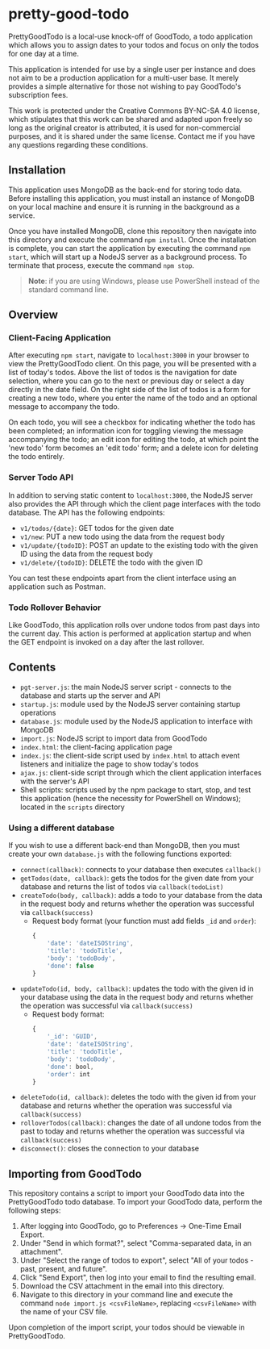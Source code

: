 # pretty-good-todo

PrettyGoodTodo is a local-use knock-off of GoodTodo, a todo application which allows you to assign dates to your todos and focus on only the todos for one day at a time.

This application is intended for use by a single user per instance and does not aim to be a production application for a multi-user base. It merely provides a simple alternative for those not wishing to pay GoodTodo's subscription fees.

This work is protected under the Creative Commons BY-NC-SA 4.0 license, which stipulates that this work can be shared and adapted upon freely so long as the original creator is attributed, it is used for non-commercial purposes, and it is shared under the same license. Contact me if you have any questions regarding these conditions.

## Installation

This application uses MongoDB as the back-end for storing todo data. Before installing this application, you must install an instance of MongoDB on your local machine and ensure it is running in the background as a service.

Once you have installed MongoDB, clone this repository then navigate into this directory and execute the command `npm install`. Once the installation is complete, you can start the application by executing the command `npm start`, which will start up a NodeJS server as a background process. To terminate that process, execute the command `npm stop`.

> **Note**: if you are using Windows, please use PowerShell instead of the standard command line.

## Overview

### Client-Facing Application

After executing `npm start`, navigate to `localhost:3000` in your browser to view the PrettyGoodTodo client. On this page, you will be presented with a list of today's todos. Above the list of todos is the navigation for date selection, where you can go to the next or previous day or select a day directly in the date field. On the right side of the list of todos is a form for creating a new todo, where you enter the name of the todo and an optional message to accompany the todo.

On each todo, you will see a checkbox for indicating whether the todo has been completed; an information icon for toggling viewing the message accompanying the todo; an edit icon for editing the todo, at which point the 'new todo' form becomes an 'edit todo' form; and a delete icon for deleting the todo entirely.

### Server Todo API

In addition to serving static content to `localhost:3000`, the NodeJS server also provides the API through which the client page interfaces with the todo database. The API has the following endpoints:

- `v1/todos/{date}`: GET todos for the given date
- `v1/new`: PUT a new todo using the data from the request body
- `v1/update/{todoID}`: POST an update to the existing todo with the given ID using the data from the request body
- `v1/delete/{todoID}`: DELETE the todo with the given ID

You can test these endpoints apart from the client interface using an application such as Postman.

### Todo Rollover Behavior

Like GoodTodo, this application rolls over undone todos from past days into the current day. This action is performed at application startup and when the GET endpoint is invoked on a day after the last rollover.

## Contents

- `pgt-server.js`: the main NodeJS server script - connects to the database and starts up the server and API
- `startup.js`: module used by the NodeJS server containing startup operations
- `database.js`: module used by the NodeJS application to interface with MongoDB
- `import.js`: NodeJS script to import data from GoodTodo
- `index.html`: the client-facing application page
- `index.js`: the client-side script used by `index.html` to attach event listeners and initialize the page to show today's todos
- `ajax.js`: client-side script through which the client application interfaces with the server's API
- Shell scripts: scripts used by the npm package to start, stop, and test this application (hence the necessity for PowerShell on Windows); located in the `scripts` directory

### Using a different database

If you wish to use a different back-end than MongoDB, then you must create your own `database.js` with the following functions exported:

- `connect(callback)`: connects to your database then executes `callback()`
- `getTodos(date, callback)`: gets the todos for the given date from your database and returns the list of todos via `callback(todoList)`
- `createTodo(body, callback)`: adds a todo to your database from the data in the request body and returns whether the operation was successful via `callback(success)`
	- Request body format (your function must add fields `_id` and `order`):
		```javascript
		{
			'date': 'dateISOString',
			'title': 'todoTitle',
			'body': 'todoBody',
			'done': false
		}
		```
- `updateTodo(id, body, callback)`: updates the todo with the given id in your database using the data in the request body and returns whether the operation was successful via `callback(success)`
	- Request body format:
		```javascript
		{
			'_id': 'GUID',
			'date': 'dateISOString',
			'title': 'todoTitle',
			'body': 'todoBody',
			'done': bool,
			'order': int
		}
		```
- `deleteTodo(id, callback)`: deletes the todo with the given id from your database and returns whether the operation was successful via `callback(success)`
- `rolloverTodos(callback)`: changes the date of all undone todos from the past to today and returns whether the operation was successful via `callback(success)`
- `disconnect()`: closes the connection to your database

## Importing from GoodTodo

This repository contains a script to import your GoodTodo data into the PrettyGoodTodo todo database. To import your GoodTodo data, perform the following steps:

1. After logging into GoodTodo, go to Preferences -> One-Time Email Export.
2. Under "Send in which format?", select "Comma-separated data, in an attachment".
3. Under "Select the range of todos to export", select "All of your todos - past, present, and future".
4. Click "Send Export", then log into your email to find the resulting email.
5. Download the CSV attachment in the email into this directory.
6. Navigate to this directory in your command line and execute the command `node import.js <csvFileName>`, replacing `<csvFileName>` with the name of your CSV file.

Upon completion of the import script, your todos should be viewable in PrettyGoodTodo.
